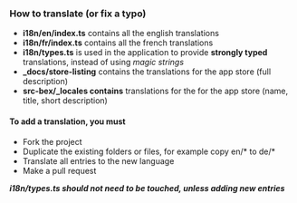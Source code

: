 ### How to translate (or fix a typo)

* **i18n/en/index.ts** contains all the english translations
* **i18n/fr/index.ts** contains all the french translations
* **i18n/types.ts** is used in the application to provide **strongly typed** translations, instead of using *magic strings*
* **_docs/store-listing** contains the translations for the app store (full description)
* **src-bex/_locales contains** translations for the for the app store (name, title, short description)


#### To add a translation, you must

* Fork the project
* Duplicate the existing folders or files, for example copy en/* to de/*
* Translate all entries to the new language
* Make a pull request

_**i18n/types.ts should not need to be touched, unless adding new entries**_
